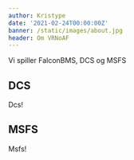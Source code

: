 ```yaml
---
author: Kristype
date: '2021-02-24T00:00:00Z'
banner: /static/images/about.jpg
header: Om VRNoAF
---
```


Vi spiller FalconBMS, DCS og MSFS

## DCS

Dcs!

## MSFS

Msfs!
